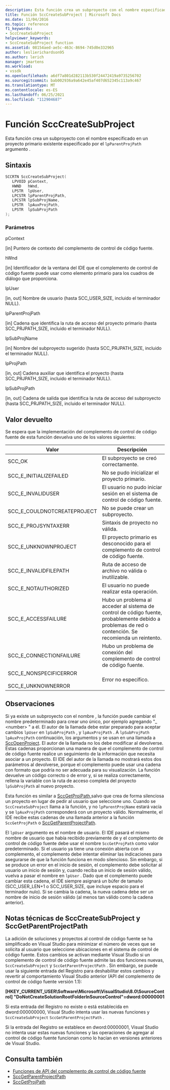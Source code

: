 ```yaml
---
description: Esta función crea un subproyecto con el nombre especificado en un proyecto primario existente especificado por el argumento lpParentProjPath.
title: Función SccCreateSubProject | Microsoft Docs
ms.date: 11/04/2016
ms.topic: reference
f1_keywords:
- SccCreateSubProject
helpviewer_keywords:
- SccCreateSubProject function
ms.assetid: 08154aed-ae5c-463c-8694-745d0e332965
author: leslierichardson95
ms.author: lerich
manager: jmartens
ms.workload:
- vssdk
ms.openlocfilehash: a6df7a801d282113b530f24472419a9735256702
ms.sourcegitcommit: bab002936a9a642e45af407d652345c113a9c467
ms.translationtype: MT
ms.contentlocale: es-ES
ms.lasthandoff: 06/25/2021
ms.locfileid: "112904687"
---
```

# <a name="scccreatesubproject-function"></a>Función SccCreateSubProject
Esta función crea un subproyecto con el nombre especificado en un proyecto primario existente especificado por el `lpParentProjPath` argumento .

## <a name="syntax"></a>Sintaxis

```cpp
SCCRTN SccCreateSubProject(
   LPVOID pContext,
   HWND   hWnd,
   LPSTR  lpUser,
   LPCSTR lpParentProjPath,
   LPCSTR lpSubProjName,
   LPSTR  lpAuxProjPath,
   LPSTR  lpSubProjPath
);
```

### <a name="parameters"></a>Parámetros
 pContext

[in] Puntero de contexto del complemento de control de código fuente.

 hWnd

[in] Identificador de la ventana del IDE que el complemento de control de código fuente puede usar como elemento primario para los cuadros de diálogo que proporciona.

 lpUser

[in, out] Nombre de usuario (hasta SCC_USER_SIZE, incluido el terminador NULL).

 lpParentProjPath

[in] Cadena que identifica la ruta de acceso del proyecto primario (hasta SCC_PRJPATH_SIZE, incluido el terminador NULL).

 lpSubProjName

[in] Nombre del subproyecto sugerido (hasta SCC_PRJPATH_SIZE, incluido el terminador NULL).

 lpProjPath

[in, out] Cadena auxiliar que identifica el proyecto (hasta SCC_PRJPATH_SIZE, incluido el terminador NULL).

 lpSubProjPath

[in, out] Cadena de salida que identifica la ruta de acceso del subproyecto (hasta SCC_PRJPATH_SIZE, incluido el terminador NULL).

## <a name="return-value"></a>Valor devuelto
 Se espera que la implementación del complemento de control de código fuente de esta función devuelva uno de los valores siguientes:

|Valor|Descripción|
|-----------|-----------------|
|SCC_OK|El subproyecto se creó correctamente.|
|SCC_E_INITIALIZEFAILED|No se pudo inicializar el proyecto primario.|
|SCC_E_INVALIDUSER|El usuario no pudo iniciar sesión en el sistema de control de código fuente.|
|SCC_E_COULDNOTCREATEPROJECT|No se puede crear un subproyecto.|
|SCC_E_PROJSYNTAXERR|Sintaxis de proyecto no válida.|
|SCC_E_UNKNOWNPROJECT|El proyecto primario es desconocido para el complemento de control de código fuente.|
|SCC_E_INVALIDFILEPATH|Ruta de acceso de archivo no válida o inutilizable.|
|SCC_E_NOTAUTHORIZED|El usuario no puede realizar esta operación.|
|SCC_E_ACCESSFAILURE|Hubo un problema al acceder al sistema de control de código fuente, probablemente debido a problemas de red o contención. Se recomienda un reintento.|
|SCC_E_CONNECTIONFAILURE|Hubo un problema de conexión del complemento de control de código fuente.|
|SCC_E_NONSPECIFICERROR<br /><br /> SCC_E_UNKNOWNERROR|Error no específico.|

## <a name="remarks"></a>Observaciones
 Si ya existe un subproyecto con el nombre , la función puede cambiar el nombre predeterminado para crear uno único, por ejemplo agregando "_ \<number> " a él. El autor de la llamada debe estar preparado para aceptar cambios `lpUser` en `lpSubProjPath` , y `lpAuxProjPath` . A `lpSubProjPath` `lpAuxProjPath` continuación, los argumentos y se usan en una llamada a [SccOpenProject](../extensibility/sccopenproject-function.md). El autor de la llamada no los debe modificar al devolverse. Estas cadenas proporcionan una manera de que el complemento de control de código fuente realice un seguimiento de la información que necesita asociar a un proyecto. El IDE del autor de la llamada no mostrará estos dos parámetros al devolverse, porque el complemento puede usar una cadena con formato que podría no ser adecuada para su visualización. La función devuelve un código correcto o de error y, si se realiza correctamente, rellena la variable con la ruta de acceso completa del proyecto `lpSubProjPath` al nuevo proyecto.

 Esta función es similar a [SccGetProjPath,](../extensibility/sccgetprojpath-function.md)salvo que crea de forma silenciosa un proyecto en lugar de pedir al usuario que seleccione uno. Cuando se `SccCreateSubProject` llama a la función, y no `lpParentProjName` estará vacía y se `lpAuxProjPath` corresponderá con un proyecto válido. Normalmente, el IDE recibe estas cadenas de una llamada anterior a la función `SccGetProjPath` o [SccGetParentProjectPath](../extensibility/sccgetparentprojectpath-function.md).

 El `lpUser` argumento es el nombre de usuario. El IDE pasará el mismo nombre de usuario que había recibido previamente de y el complemento de control de código fuente debe usar el nombre `SccGetProjPath` como valor predeterminado. Si el usuario ya tiene una conexión abierta con el complemento, el complemento debe intentar eliminar las indicaciones para asegurarse de que la función funciona en modo silencioso. Sin embargo, si se produce un error en el inicio de sesión, el complemento debe solicitar al usuario un inicio de sesión y, cuando reciba un inicio de sesión válido, vuelva a pasar el nombre en `lpUser` . Dado que el complemento puede cambiar esta cadena, el IDE siempre asignará un búfer de tamaño (SCC_USER_LEN+1 o SCC_USER_SIZE, que incluye espacio para el terminador nulo). Si se cambia la cadena, la nueva cadena debe ser un nombre de inicio de sesión válido (al menos tan válido como la cadena anterior).

## <a name="technical-notes-for-scccreatesubproject-and-sccgetparentprojectpath"></a>Notas técnicas de SccCreateSubProject y SccGetParentProjectPath
 La adición de soluciones y proyectos al control de código fuente se ha simplificado en Visual Studio para minimizar el número de veces que se solicita al usuario que seleccione ubicaciones en el sistema de control de código fuente. Estos cambios se activan mediante Visual Studio si un complemento de control de código fuente admite las dos funciones nuevas, `SccCreateSubProject` y `SccGetParentProjectPath` . Sin embargo, se puede usar la siguiente entrada del Registro para deshabilitar estos cambios y revertir al comportamiento Visual Studio anterior (API del complemento de control de código fuente versión 1.1):

 **[HKEY_CURRENT_USER\Software\Microsoft\VisualStudio\8.0\SourceControl] "DoNotCreateSolutionRootFolderInSourceControl"=dword:00000001**

 Si esta entrada del Registro no existe o está establecida en dword:000000000, Visual Studio intenta usar las nuevas funciones y `SccCreateSubProject` `SccGetParentProjectPath` .

 Si la entrada del Registro se establece en dword:00000001, Visual Studio no intenta usar estas nuevas funciones y las operaciones de agregar al control de código fuente funcionan como lo hacían en versiones anteriores de Visual Studio.

## <a name="see-also"></a>Consulta también
- [Funciones de API del complemento de control de código fuente](../extensibility/source-control-plug-in-api-functions.md)
- [SccGetParentProjectPath](../extensibility/sccgetparentprojectpath-function.md)
- [SccGetProjPath](../extensibility/sccgetprojpath-function.md)
